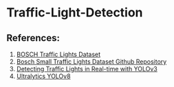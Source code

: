 # Traffic-Light-Detection


<h2>References:</h2>

1. <a href="https://hci.iwr.uni-heidelberg.de/node/6132"> BOSCH Traffic Lights Dataset</a>
2. <a href="https://github.com/bosch-ros-pkg/bstld"> Bosch Small Traffic Lights Dataset Github Repository</a>
3. <a href="https://github.com/berktepebag/Traffic-light-detection-with-YOLOv3-BOSCH-traffic-light-dataset.git"> Detecting Traffic Lights in Real-time with YOLOv3</a>
4. <a href="https://github.com/ultralytics/ultralytics"> Ultralytics YOLOv8</a>
